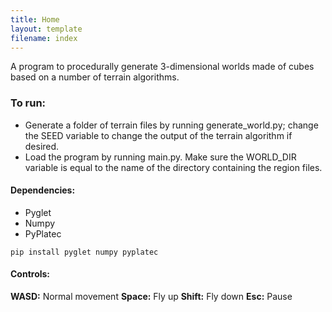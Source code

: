 ```yaml
---
title: Home
layout: template
filename: index
---
```


A program to procedurally generate 3-dimensional worlds made of cubes based on a number of terrain algorithms. 

### To run:
* Generate a folder of terrain files by running generate_world.py; change the SEED variable to change the output of the terrain algorithm if desired.
* Load the program by running main.py. Make sure the WORLD_DIR variable is equal to the name of the directory containing the region files.


#### Dependencies:
* Pyglet
* Numpy
* PyPlatec

`pip install pyglet numpy pyplatec`

#### Controls:
__WASD:__ Normal movement
__Space:__ Fly up
__Shift:__ Fly down
__Esc:__ Pause